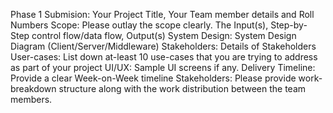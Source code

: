Phase 1 Submision:
Your Project Title, Your Team member details and Roll Numbers
Scope: Please outlay the scope clearly. The Input(s), Step-by-Step control flow/data flow, Output(s)
System Design: System Design Diagram (Client/Server/Middleware)
Stakeholders: Details of Stakeholders
User-cases: List down at-least 10 use-cases that you are trying to address as part of your project
UI/UX: Sample UI screens if any.
Delivery Timeline: Provide a clear Week-on-Week timeline
Stakeholders: Please provide work-breakdown structure along with the work distribution between the team members.
